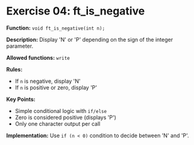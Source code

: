 # Exercise 04: ft_is_negative

**Function:** `void ft_is_negative(int n);`

**Description:** Display 'N' or 'P' depending on the sign of the integer parameter.

**Allowed functions:** `write`

**Rules:**
- If `n` is negative, display 'N'
- If `n` is positive or zero, display 'P'

**Key Points:**
- Simple conditional logic with `if/else`
- Zero is considered positive (displays 'P')
- Only one character output per call

**Implementation:** Use `if (n < 0)` condition to decide between 'N' and 'P'.
